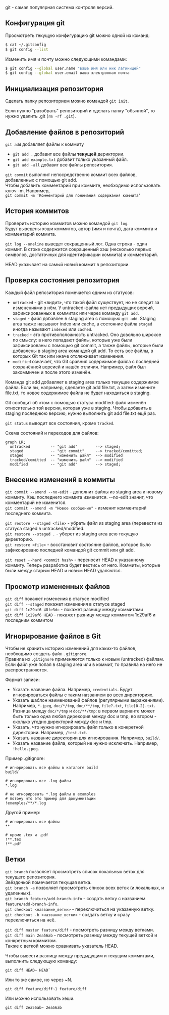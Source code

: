 git - самая популярная система контроля версий.

## Конфигурация git

Просмотреть текущую конфигурацию git можно одной из команд:
```bash
$ cat ~/.gitconfig
$ git config --list 
```
Изменить имя и почту можно следующими командами:
```bash
$ git config --global user.name "ваше имя или ник латиницей" 
$ git config --global user.email ваша электронная почта 
```

## Инициализация репозитория

Сделать папку репозиторием можно командой `git init`.

Если нужно "разобрать" репозиторий и сделать папку "обычной", то нужно удалить .git (`rm -rf .git`).

## Добавление файлов в репозиторий

`git add` добавляет файлы к коммиту  
- `git add .` добавит все файлы **текущей** дериктории.
- `git add example.txt` добавит только указанный файл.
- `git add -all` добавит все файлы репозитория.

`git commit` выполнит непосредственно коммит всех файлов, добавленных с помощью git add.  
Чтобы добавить комментарий при коммите, необходимо использовать ключ -m. Например,  
`git commit -m ‘Комментарий для понимания содержания коммита’`

## История коммитов

Проверить историю коммитов можно командой `git log`.  
Будут выведены хэши коммитов, автор (имя и почта), дата коммита и комментарий коммита.

`git log --oneline` выведет сокращенный лог. Одна строка - один коммит. В стоке содержится сокращенный хэш (несколько первых символов, достаточных для идентификации коммита) и комментарий.

HEAD указывает на самый новый коммит в репозитории.

## Проверка состояния репозитория 

Каждый файл репозитория помечается одним из статусов:
- `untracked` - git «видит», что такой файл существует, но не следит за изменениями в нём. У untracked-файла нет предыдущих версий, зафиксированных в коммитах или через команду `git add`.
- `staged` - файл добавлен в staging area с помощью `git add`. Staging area также называют index или cache, а состояние файла `staged` иногда называют `indexed` или `cached`.
- `tracked` - это противоположность untracked. Оно довольно широкое по смыслу: в него попадают файлы, которые уже были зафиксированы с помощью git commit, а также файлы, которые были добавлены в staging area командой git add. То есть все файлы, в которых Git так или иначе отслеживает изменения.
- `modified` означает, что Git сравнил содержимое файла с последней сохранённой версией и нашёл отличия. Например, файл был закоммичен и после этого изменён.

Команда git add добавляет в staging area только текущее содержимое файла. Если вы, например, сделаете git add file.txt, а затем измените file.txt, то новое содержимое файла не будет находиться в staging.

Git сообщит об этом с помощью статуса modified: файл изменён относительно той версии, которая уже в staging. Чтобы добавить в staging последнюю версию, нужно выполнить git add file.txt ещё раз.

`git status` выводит все состояния, кроме `tracked`.

Схема состояний и переходов для файлов:

```mermaid
graph LR;
  untracked 		-- "git add" 		--> staged;
  staged    		-- "git commit"     --> tracked/comitted;
  staged			-- "изменить файл"	--> modified
  tracked/comitted 	-- "изменить файл"	--> modified
  modified			-- "git add"		--> staged;
``` 

## Внесение изменений в коммиты

`git commit --amend --no-edit` - дополнит файлы из staging area к новому коммиту. Хэш последнего коммита изменится. --no-edit значит, что комментарий не изменится.  
`git commit --amend -m "Новое сообщение"` - изменит комментарий последнего коммита.

`git restore --staged <file>` - убрать файл из staging area (перевести из статуса staged в untracked/modified.  
`git restore --staged .` - уберет из staging area всю текущую директорию.  
`git restore <file>` - восстановит состояние файлов, которое было зафиксировано последней командой git commit или git add.

`git reset --hard <commit hash>` - переносит HEAD к указанному коммиту. Теперь разработка будет вестись от него. Коммиты, которые были между старым HEAD и новым HEAD удаляются.

## Просмотр измененных файлов

`git diff` покажет изменения в статусе modified  
`git diff --staged` покажет изменения в статусе staged  
`git diff 1c29af6 48fe3dc` - покажет разницу между коммитами  
`git diff 1c29af6 HEAD` - покажет разницу между коммитом 1c29af6 и последним коммитом

## Игнорирование файлов в Git

Чтобы не хранить историю изменений для каких-то файлов, необходимо создеть файл `.gitignore`.  
Правила из `.gitignore` применяются только к новым (untracked) файлам. Если файл уже попал в staging area или в коммит, то правила на него не распространяются.

Формат записи:
- Указать название файла. Например, `credentials`. Будут игнорироваться файлы с таким названием во всех директориях.
- Указать шаблон наименований файлов (регулярными выражениями). Например, `*.jpeg`, `doc/*/tmp`, `doc/**/tmp`, `file?.txt`, `file[0-2].txt`. Разница между `doc/*/tmp` и `doc/**/tmp`: в первом варианте может быть только одна любая дирекория между doc и tmp, во втором - сколько угодно директорий между doc и tmp.
- Указать, что нужно игнорировать файл только в конкретной директории. Например, `/test.txt`.
- Указать название директории для игноирования. Например, `build/`.
- Указать название файла, который не нужно исключать. Например, `!hello.jpeg`.

Пример .gitignore:
```
# игнорировать все файлы в каталоге build
build/

# игнорировать все .log файлы
*.log

# не игнорировать *.log файлы в examples
# потому что это пример для документации
!examples/**/*.log
```
Другой пример:
```
# игнорировать все файлы
**

# кроме .tex и .pdf
!**.tex
!**.pdf 
```

## Ветки

`git branch` позволяет просмотреть список локальных веток для текущего репозитория.  
Звёздочкой помечается текущая ветка.  
`git branch -a` позволяет просмотреть список всех веток (и локальных, и удаленных).  
`git branch feature/add-branch-info` - создать ветку с названием `feature/add-branch-info`.  
`git checkout <название_ветки>` - переключиться на указанную ветку.  
`git checkout -b <название_ветки>` - создать ветку и сразу переключиться на неё.  

`git diff master feature/diff` - посмотреть разницу между ветками.  
`git diff main 2ea56ab` - посмотреть разницу между текущей веткой и конкретным коммитом.  
Также с веткой можно сравнивать указатель HEAD.  

Чтобы вывести разницу между предыдущим и текущим коммитами, выполнить следующую команду:
```
git diff HEAD~ HEAD`  
```
Или то же самое, но через ~N.  
```
git diff feature/diff~1 feature/diff 
```
Или можно использовать хеши.  
```
git diff 2ea56ab~ 2ea56ab 
```

